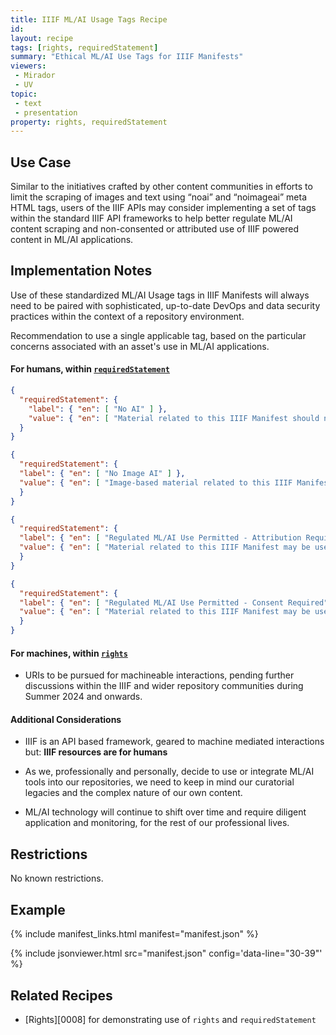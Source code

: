 ```yaml
---
title: IIIF ML/AI Usage Tags Recipe
id: 
layout: recipe
tags: [rights, requiredStatement]
summary: "Ethical ML/AI Use Tags for IIIF Manifests"
viewers:
 - Mirador
 - UV
topic: 
 - text
 - presentation
property: rights, requiredStatement   
---
```


## Use Case

Similar to the initiatives crafted by other content communities in efforts to limit the scraping of images and text using “noai” and “noimageai” meta HTML tags, users of the IIIF APIs may consider implementing a set of tags within the standard IIIF API frameworks to help better regulate ML/AI content scraping and non-consented or attributed use of IIIF powered content in ML/AI applications. 

## Implementation Notes

Use of these standardized ML/AI Usage tags in IIIF Manifests will always need to be paired with sophisticated, up-to-date DevOps and data security practices within the context of a repository environment.

Recommendation to use a single applicable tag, based on the particular concerns associated with an asset's use in ML/AI applications.

#### For humans, within [`requiredStatement`](https://iiif.io/api/presentation/3.0/#requiredstatement)

```JSON 
{
  "requiredStatement": {
    "label": { "en": [ "No AI" ] },
    "value": { "en": [ "Material related to this IIIF Manifest should not be used for AI or ML training datasets." ] }
  }
}
```
```JSON
{
  "requiredStatement": {
  "label": { "en": [ "No Image AI" ] },
  "value": { "en": [ "Image-based material related to this IIIF Manifest should not be used for AI or ML training datasets." ] }
  }
}
```
```JSON
{
  "requiredStatement": {
  "label": { "en": [ "Regulated ML/AI Use Permitted - Attribution Required" ] },
  "value": { "en": [ "Material related to this IIIF Manifest may be used for AI or ML training datasets, as long as Standard Attribution of source content is maintained for the ML/AI dataset. Original URL of source IIIF manifest must be maintained and referenced." ] }
  }
}
```
```JSON
{
  "requiredStatement": {
  "label": { "en": [ "Regulated ML/AI Use Permitted - Consent Required" ] },
  "value": { "en": [ "Material related to this IIIF Manifest may be used for AI or ML training datasets, if Prior Written Consent is obtained from the source holding institution. Standard Attribution of source content must be maintained for the ML/AI dataset. Original URL of source IIIF manifest must be maintained and referenced." ] }
  }
}
```

#### For machines, within [`rights`](https://iiif.io/api/presentation/3.0/#rights)

* URIs to be pursued for machineable interactions, pending further discussions within the IIIF and wider repository communities during Summer 2024 and onwards.

#### Additional Considerations

* IIIF is an API based framework, geared to machine mediated interactions but: **IIIF resources are for humans** 

* As we, professionally and personally, decide to use or integrate ML/AI tools into our repositories, we need to keep in mind our curatorial legacies and the complex nature of our own content.

* ML/AI technology will continue to shift over time and require diligent application and monitoring, for the rest of our professional lives.

## Restrictions

No known restrictions.

## Example

{% include manifest_links.html manifest="manifest.json" %}

{% include jsonviewer.html src="manifest.json" config='data-line="30-39"' %}

## Related Recipes

* [Rights][0008] for demonstrating use of `rights` and `requiredStatement`
